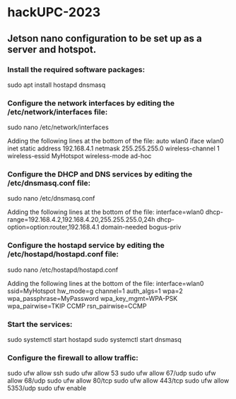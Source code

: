 # hackUPC-2023

## Jetson nano configuration to be set up as a server and hotspot.

### Install the required software packages:
sudo apt install hostapd dnsmasq

### Configure the network interfaces by editing the /etc/network/interfaces file:
sudo nano /etc/network/interfaces

Adding the following lines at the bottom of the file:
auto wlan0
iface wlan0 inet static
    address 192.168.4.1
    netmask 255.255.255.0
    wireless-channel 1
    wireless-essid MyHotspot
    wireless-mode ad-hoc
   
### Configure the DHCP and DNS services by editing the /etc/dnsmasq.conf file:
sudo nano /etc/dnsmasq.conf

Adding the following lines at the bottom of the file:
interface=wlan0
dhcp-range=192.168.4.2,192.168.4.20,255.255.255.0,24h
dhcp-option=option:router,192.168.4.1
domain-needed
bogus-priv

### Configure the hostapd service by editing the /etc/hostapd/hostapd.conf file:
sudo nano /etc/hostapd/hostapd.conf

Adding the following lines at the bottom of the file:
interface=wlan0
ssid=MyHotspot
hw_mode=g
channel=1
auth_algs=1
wpa=2
wpa_passphrase=MyPassword
wpa_key_mgmt=WPA-PSK
wpa_pairwise=TKIP CCMP
rsn_pairwise=CCMP

### Start the services:
sudo systemctl start hostapd
sudo systemctl start dnsmasq

### Configure the firewall to allow traffic:
sudo ufw allow ssh
sudo ufw allow 53
sudo ufw allow 67/udp
sudo ufw allow 68/udp
sudo ufw allow 80/tcp
sudo ufw allow 443/tcp
sudo ufw allow 5353/udp
sudo ufw enable
